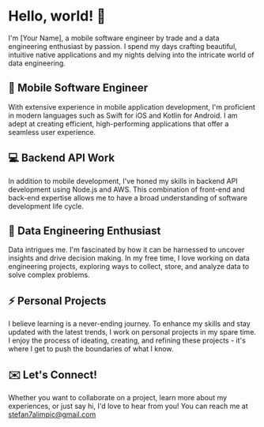 # Hello, world! 👋

I'm [Your Name], a mobile software engineer by trade and a data engineering enthusiast by passion. I spend my days crafting beautiful, intuitive native applications and my nights delving into the intricate world of data engineering.

## 📱 Mobile Software Engineer

With extensive experience in mobile application development, I'm proficient in modern languages such as Swift for iOS and Kotlin for Android. I am adept at creating efficient, high-performing applications that offer a seamless user experience.

## 💻 Backend API Work

In addition to mobile development, I've honed my skills in backend API development using Node.js and AWS. This combination of front-end and back-end expertise allows me to have a broad understanding of software development life cycle.

## 🌌 Data Engineering Enthusiast

Data intrigues me. I'm fascinated by how it can be harnessed to uncover insights and drive decision making. In my free time, I love working on data engineering projects, exploring ways to collect, store, and analyze data to solve complex problems.

## ⚡ Personal Projects

I believe learning is a never-ending journey. To enhance my skills and stay updated with the latest trends, I work on personal projects in my spare time. I enjoy the process of ideating, creating, and refining these projects - it's where I get to push the boundaries of what I know.

## ✉️ Let's Connect!

Whether you want to collaborate on a project, learn more about my experiences, or just say hi, I'd love to hear from you! You can reach me at [stefan7alimpic@gmail.com](mailto:stefan7alimpic@gmail.com)

